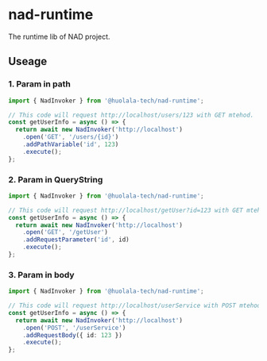 # nad-runtime

The runtime lib of NAD project.

## Useage

### 1. Param in path

```typescript
import { NadInvoker } from '@huolala-tech/nad-runtime';

// This code will request http://localhost/users/123 with GET mtehod.
const getUserInfo = async () => {
  return await new NadInvoker('http://localhost')
    .open('GET', '/users/{id}')
    .addPathVariable('id', 123)
    .execute();
};
```

### 2. Param in QueryString

```typescript
import { NadInvoker } from '@huolala-tech/nad-runtime';

// This code will request http://localhost/getUser?id=123 with GET mtehod.
const getUserInfo = async () => {
  return await new NadInvoker('http://localhost')
    .open('GET', '/getUser')
    .addRequestParameter('id', id)
    .execute();
};
```

### 3. Param in body

```typescript
import { NadInvoker } from '@huolala-tech/nad-runtime';

// This code will request http://localhost/userService with POST mtehod and send payload {"id":123}.
const getUserInfo = async () => {
  return await new NadInvoker('http://localhost')
    .open('POST', '/userService')
    .addRequestBody({ id: 123 })
    .execute();
};
```

